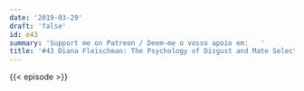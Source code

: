 ```yaml
---
date: '2019-03-29'
draft: 'false'
id: e43
summary: 'Support me on Patreon / Deem-me o vosso apoio em:   '
title: '#43 Diana Fleischman: The Psychology of Disgust and Mate Selection'
---
```

{{< episode >}}

